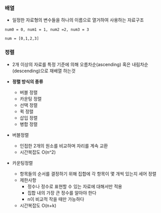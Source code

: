 ### 배열

* 일정한 자료형의 변수들을 하나의 이름으로 열거하여 사용하는 자료구조

```
num0 = 0, num1 = 1, num2 =2, num3 = 3

num = [0,1,2,3]
```



### 정렬

* 2개 이상의 자료를 특정 기준에 의해 오름차순(ascending) 혹은 내림차순(descending)으로 재배열 하는것
* <b>정렬 방식의 종류</b>
  * 버블 정렬
  * 카운팅 정렬
  * 선택 정렬
  * 퀵 정렬
  * 삽입 정렬
  * 병합 정렬

* 버블정렬
  * 인접한 2개의 원소를 비교하며 자리를 계속 교환
  * 시간복잡도 O(n^2)

* 카운팅정렬
  * 항목들의 순서를 결정하기 위해 집합에 각 항목이 몇 개씩 있는지 세어 정렬
  * 제한사항
    * 정수나 정수로 표현할 수 있는 자료에 대해서만 적용
    * 집합 내의 가장 큰 정수를 알아야 한다
    * n이 비교적 작을 때만 가능하다
  * 시간복잡도 O(n+k)